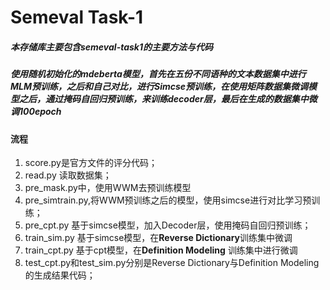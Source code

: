# Semeval Task-1



##### 本存储库主要包含semeval-task1的主要方法与代码

##### 使用随机初始化的mdeberta模型，首先在五份不同语种的文本数据集中进行MLM预训练，之后和自己对比，进行Simcse预训练，在使用矩阵数据集微调模型之后，通过掩码自回归预训练，来训练decoder层，最后在生成的数据集中微调100epoch

#### 流程

1. score.py是官方文件的评分代码；
2. read.py 读取数据集；
3. pre_mask.py中，使用WWM去预训练模型
4. pre_simtrain.py,将WWM预训练之后的模型，使用simcse进行对比学习预训练；
5. pre_cpt.py 基于simcse模型，加入Decoder层，使用掩码自回归预训练；
6. train_sim.py 基于simcse模型，在**Reverse Dictionary**训练集中微调
7. train_cpt.py 基于cpt模型，在**Definition Modeling** 训练集中进行微调
8. test_cpt.py和test_sim.py分别是Reverse Dictionary与Definition Modeling的生成结果代码；

